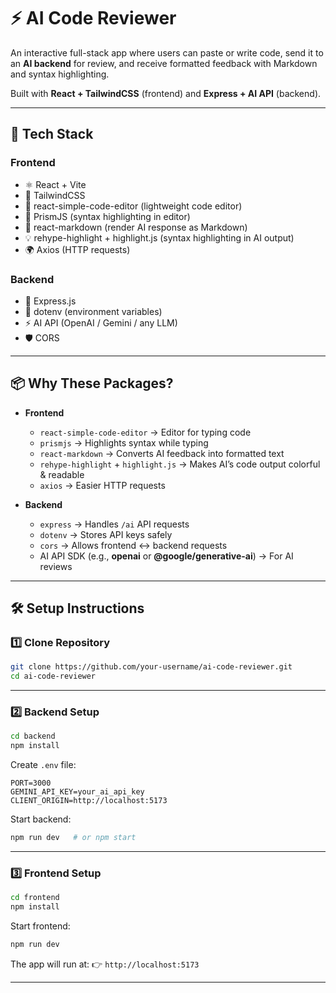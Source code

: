 # ⚡ AI Code Reviewer

An interactive full-stack app where users can paste or write code, send it to an **AI backend** for review, and receive formatted feedback with Markdown and syntax highlighting.

Built with **React + TailwindCSS** (frontend) and **Express + AI API** (backend).

---

## 🧰 Tech Stack

### **Frontend**

- ⚛️ React + Vite
- 🎨 TailwindCSS
- 📝 react-simple-code-editor (lightweight code editor)
- 🌈 PrismJS (syntax highlighting in editor)
- 📄 react-markdown (render AI response as Markdown)
- 💡 rehype-highlight + highlight.js (syntax highlighting in AI output)
- 🌍 Axios (HTTP requests)

### **Backend**

- 🚂 Express.js
- 🔑 dotenv (environment variables)
- ⚡ AI API (OpenAI / Gemini / any LLM)
- 🛡️ CORS

---

## 📦 Why These Packages?

- **Frontend**

  - `react-simple-code-editor` → Editor for typing code
  - `prismjs` → Highlights syntax while typing
  - `react-markdown` → Converts AI feedback into formatted text
  - `rehype-highlight` + `highlight.js` → Makes AI’s code output colorful & readable
  - `axios` → Easier HTTP requests

- **Backend**

  - `express` → Handles `/ai` API requests
  - `dotenv` → Stores API keys safely
  - `cors` → Allows frontend ↔ backend requests
  - AI API SDK (e.g., **openai** or **@google/generative-ai**) → For AI reviews

---

## 🛠️ Setup Instructions

### 1️⃣ Clone Repository

```bash
git clone https://github.com/your-username/ai-code-reviewer.git
cd ai-code-reviewer
```

---

### 2️⃣ Backend Setup

```bash
cd backend
npm install
```

Create `.env` file:

```env
PORT=3000
GEMINI_API_KEY=your_ai_api_key
CLIENT_ORIGIN=http://localhost:5173
```

Start backend:

```bash
npm run dev   # or npm start
```

---

### 3️⃣ Frontend Setup

```bash
cd frontend
npm install
```

Start frontend:

```bash
npm run dev
```

The app will run at:
👉 `http://localhost:5173`

---
